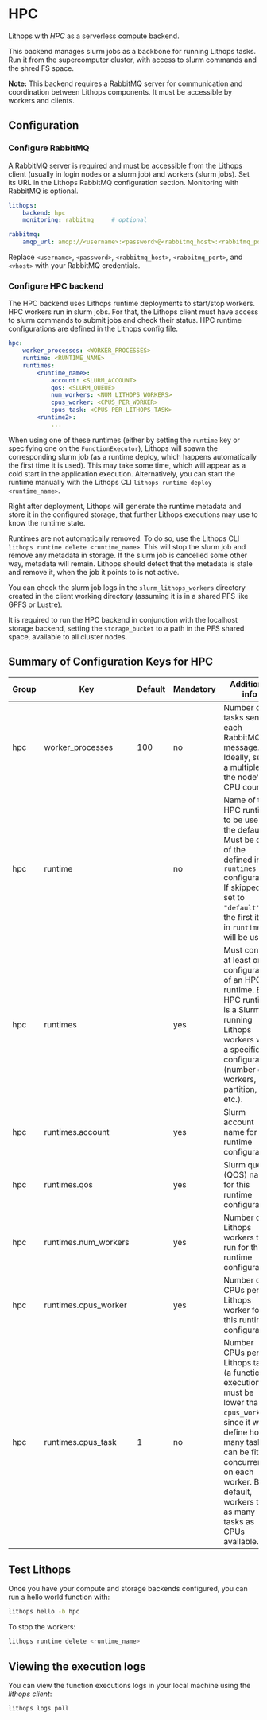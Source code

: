 # HPC

Lithops with *HPC* as a serverless compute backend.

This backend manages slurm jobs as a backbone for running Lithops tasks. Run it from the supercomputer cluster, with access to slurm commands and the shred FS space.

**Note:** This backend requires a RabbitMQ server for communication and coordination between Lithops components. It must be accessible by workers and clients.

## Configuration

### Configure RabbitMQ

A RabbitMQ server is required and must be accessible from the Lithops client (usually in login nodes or a slurm job) and workers (slurm jobs).
Set its URL in the Lithops RabbitMQ configuration section.
Monitoring with RabbitMQ is optional.

```yaml
lithops:
    backend: hpc
    monitoring: rabbitmq     # optional

rabbitmq:
    amqp_url: amqp://<username>:<password>@<rabbitmq_host>:<rabbitmq_port>/<vhost> 
```

Replace `<username>`, `<password>`, `<rabbitmq_host>`, `<rabbitmq_port>`, and `<vhost>` with your RabbitMQ credentials.

### Configure HPC backend

The HPC backend uses Lithops runtime deployments to start/stop workers.
HPC workers run in slurm jobs. For that, the Lithops client must have access to slurm commands to submit jobs and check their status.
HPC runtime configurations are defined in the Lithops config file.

```yaml
hpc:
    worker_processes: <WORKER_PROCESSES>
    runtime: <RUNTIME_NAME>
    runtimes:
        <runtime_name>:
            account: <SLURM_ACCOUNT>
            qos: <SLURM_QUEUE>
            num_workers: <NUM_LITHOPS_WORKERS>
            cpus_worker: <CPUS_PER_WORKER>
            cpus_task: <CPUS_PER_LITHOPS_TASK>
        <runtime2>:
            ...
```

When using one of these runtimes (either by setting the `runtime` key or specifying one on the `FunctionExecutor`), Lithops will spawn the corresponding slurm job (as a runtime deploy, which happens automatically the first time it is used).
This may take some time, which will appear as a cold start in the application execution.
Alternatively, you can start the runtime manually with the Lithops CLI `lithops runtime deploy <runtime_name>`.

Right after deployment, Lithops will generate the runtime metadata and store it in the configured storage, that further Lithops executions may use to know the runtime state.

Runtimes are not automatically removed. To do so, use the Lithops CLI `lithops runtime delete <runtime_name>`. This will stop the slurm job and remove any metadata in storage. If the slurm job is cancelled some other way, metadata will remain. Lithops should detect that the metadata is stale and remove it, when the job it points to is not active.

You can check the slurm job logs in the `slurm_lithops_workers` directory created in the client working directory (assuming it is in a shared PFS like GPFS or Lustre).

It is required to run the HPC backend in conjunction with the localhost storage backend, setting the `storage_bucket` to a path in the PFS shared space, available to all cluster nodes.

## Summary of Configuration Keys for HPC

| Group | Key                 | Default | Mandatory | Additional info    |
|-------|---------------------|---------|-----------|--------------------|
| hpc   | worker_processes    | 100 | no  | Number of tasks sent in each RabbitMQ message. Ideally, set to a multiple of the node's CPU count. |
| hpc   | runtime             |     | no  | Name of the HPC runtime to be used as the default. Must be one of the defined in the `runtimes` configuration. If skipped, or set to `"default"`, the first item in `runtimes` will be used. |
| hpc   | runtimes            |     | yes | Must contain at least one configuration of an HPC runtime. Each HPC runtime is a Slurm job running Lithops workers with a specific configuration (number of workers, partition, etc.). |
| hpc   | runtimes.account |     | yes | Slurm account name for this runtime configuration. |
| hpc   | runtimes.qos |     | yes | Slurm queue (QOS) name for this runtime configuration. |
| hpc   | runtimes.num_workers |     | yes | Number of Lithops workers to run for this runtime configuration. |
| hpc   | runtimes.cpus_worker |     | yes | Number of CPUs per Lithops worker for this runtime configuration. |
| hpc   | runtimes.cpus_task |  1  | no | Number CPUs per Lithops task (a function execution). It must be lower than `cpus_worker`, since it will define how many tasks can be fit concurrently on each worker. By default, workers take as many tasks as CPUs available. |


## Test Lithops
Once you have your compute and storage backends configured, you can run a hello world function with:

```bash
lithops hello -b hpc
```

To stop the workers:
```bash
lithops runtime delete <runtime_name>
```

## Viewing the execution logs

You can view the function executions logs in your local machine using the *lithops client*:

```bash
lithops logs poll
```
